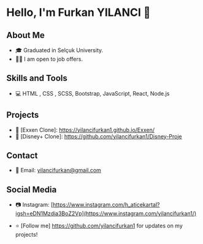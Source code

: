 # Hello, I'm Furkan YILANCI 👋



## About Me

- 🎓 Graduated in Selçuk University.
- 🤝🏻 I am open to job offers.


## Skills and Tools

- 💻 HTML , CSS , SCSS, Bootstrap, JavaScript, React, Node.js

## Projects

- 🚀 [Exxen Clone]: https://yilancifurkan1.github.io/Exxen/
- 🌟 [Disney+ Clone]: https://github.com/yilancifurkan1/Disney-Proje

## Contact

- 📧 Email: yilancifurkan@gmail.com

## Social Media

- 📷 Instagram: [https://www.instagram.com/h_aticekartal?igsh=eDN1Mzdia3BoZ2Vp](https://www.instagram.com/yilancifurkan1/)


- ⭐️ [Follow me] https://github.com/yilancifurkan1  for updates on my projects!
